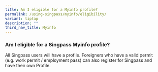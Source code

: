 ```yaml
---
title: Am I eligible for a Myinfo profile?
permalink: /using-singpass/myinfo/eligibility/
variant: tiptap
description: ""
third_nav_title: Myinfo
---
```

<h3>Am I eligible for a Singpass Myinfo profile?</h3>
<p>All Singpass users will have a profile. Foreigners who have a valid permit
(e.g. work permit / employment pass) can also register for Singpass and
have their own Profile.</p>